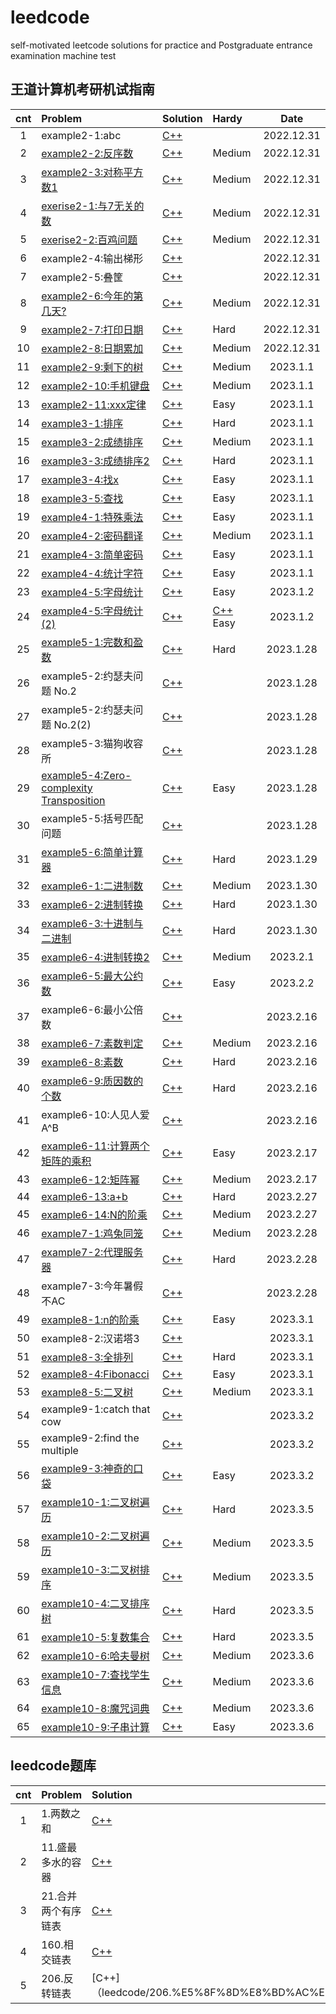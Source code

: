 # leedcode
self-motivated leetcode solutions for practice and Postgraduate entrance examination machine test

## 王道计算机考研机试指南

| cnt | Problem | Solution | Hardy | Date |
| :---: | :---- | :---- | :---- | :----:|
| 1 | example2-1:abc |[C++](wangdaokaoyan/Ch2_%E6%9A%B4%E5%8A%9B%E6%B1%82%E8%A7%A3/example2-1.cpp)| | 2022.12.31|
|2|[example2-2:反序数](http://t.cn/E9WBrut) | [C++](wangdaokaoyan/Ch2_%E6%9A%B4%E5%8A%9B%E6%B1%82%E8%A7%A3/example2-2.cpp)| Medium | 2022.12.31|
|3|[example2-3:对称平方数1](http://t.cn/E9lUYRn) | [C++](wangdaokaoyan/Ch2_%E6%9A%B4%E5%8A%9B%E6%B1%82%E8%A7%A3/example2-3.cpp) | Medium | 2022.12.31|
|4|[exerise2-1:与7无关的数](http://t.cn/E9lOOZQ) | [C++](wangdaokaoyan/Ch2_%E6%9A%B4%E5%8A%9B%E6%B1%82%E8%A7%A3/exerise2-1.cpp) | Medium | 2022.12.31|
|5|[exerise2-2:百鸡问题](http://t.cn/E9ldhru) | [C++](wangdaokaoyan/Ch2_%E6%9A%B4%E5%8A%9B%E6%B1%82%E8%A7%A3/exerise2-2.cpp) | Medium | 2022.12.31|
|6|example2-4:输出梯形|[C++](wangdaokaoyan/Ch2_%E6%9A%B4%E5%8A%9B%E6%B1%82%E8%A7%A3/example2-4.cpp)| |2022.12.31|
|7|example2-5:叠筐|[C++](wangdaokaoyan/Ch2_%E6%9A%B4%E5%8A%9B%E6%B1%82%E8%A7%A3/example2-5.cpp)||2022.12.31|
|8|[example2-6:今年的第几天?](http://t.cn/E9jXK5A) | [C++](wangdaokaoyan/Ch2_%E6%9A%B4%E5%8A%9B%E6%B1%82%E8%A7%A3/example2-6.cpp)|Medium | 2022.12.31|
|9|[example2-7:打印日期](http://t.cn/E9YP2a8) | [C++](wangdaokaoyan/Ch2_%E6%9A%B4%E5%8A%9B%E6%B1%82%E8%A7%A3/example2-7.cpp) | Hard|2022.12.31|
|10|[example2-8:日期累加](http://t.cn/E9Yw0Cr) | [C++](wangdaokaoyan/Ch2_%E6%9A%B4%E5%8A%9B%E6%B1%82%E8%A7%A3/example2-8.cpp) | Medium | 2022.12.31|
|11|[example2-9:剩下的树](http://t.cn/E9ufYo5) | [C++](wangdaokaoyan/Ch2_%E6%9A%B4%E5%8A%9B%E6%B1%82%E8%A7%A3/example2-9.cpp) | Medium | 2023.1.1|
|12|[example2-10:手机键盘](http://t.cn/E9ulcIc) | [C++](wangdaokaoyan/Ch2_%E6%9A%B4%E5%8A%9B%E6%B1%82%E8%A7%A3/example2-10.cpp) | Medium | 2023.1.1|
|13|[example2-11:xxx定律](http://t.cn/E937wDs) | [C++](wangdaokaoyan/Ch2_%E6%9A%B4%E5%8A%9B%E6%B1%82%E8%A7%A3/example2-11.cpp) | Easy | 2023.1.1|
|14|[example3-1:排序](http://t.cn/E9dLx5K) |[C++](wangdaokaoyan/Ch3_%E6%8E%92%E5%BA%8F%E4%B8%8E%E6%9F%A5%E6%89%BE/example3-1.cpp) | Hard |2023.1.1|
|15|[example3-2:成绩排序](http://t.cn/E9d3ysv) | [C++](wangdaokaoyan/Ch3_%E6%8E%92%E5%BA%8F%E4%B8%8E%E6%9F%A5%E6%89%BE/example3-2.cpp) | Medium | 2023.1.1|
|16|[example3-3:成绩排序2](http://t.cn/E9gyHM1) | [C++](wangdaokaoyan/Ch3_%E6%8E%92%E5%BA%8F%E4%B8%8E%E6%9F%A5%E6%89%BE/example3-3.cpp) | Hard | 2023.1.1|
|17|[example3-4:找x](http://t.cn/E9gHFnS) | [C++](wangdaokaoyan/Ch3_%E6%8E%92%E5%BA%8F%E4%B8%8E%E6%9F%A5%E6%89%BE/example3-4.cpp) | Easy | 2023.1.1|
|18|[example3-5:查找](http://t.cn/E9g8aaR) | [C++](wangdaokaoyan/Ch3_%E6%8E%92%E5%BA%8F%E4%B8%8E%E6%9F%A5%E6%89%BE/example3-5.cpp) | Easy | 2023.1.1|
|19|[example4-1:特殊乘法](http://t.cn/Ai8by9vW) | [C++](wangdaokaoyan/Ch4_%E5%AD%97%E7%AC%A6%E4%B8%B2/example4-1.cpp) | Easy | 2023.1.1|
|20|[example4-2:密码翻译](http://t.cn/Ai8bGaIx) | [C++](wangdaokaoyan/Ch4_%E5%AD%97%E7%AC%A6%E4%B8%B2/example4-2.cpp) | Medium | 2023.1.1|
|21|[example4-3:简单密码](http://t.cn/Ai8bih2z) | [C++](wangdaokaoyan/Ch4_%E5%AD%97%E7%AC%A6%E4%B8%B2/example4-3.cpp) | Easy | 2023.1.1|
|22|[example4-4:统计字符](http://t.cn/Ai8fvq4I) | [C++](wangdaokaoyan/Ch4_%E5%AD%97%E7%AC%A6%E4%B8%B2/example4-4.cpp)| Easy | 2023.1.1|
|23|[example4-5:字母统计](http://t.cn/Ai8VB72e) | [C++](wangdaokaoyan/Ch4_%E5%AD%97%E7%AC%A6%E4%B8%B2/example4-5.cpp) | Easy | 2023.1.2|
|24|[example4-5:字母统计(2)](http://t.cn/Ai8VB72e) | [C++](wangdaokaoyan/Ch4_%E5%AD%97%E7%AC%A6%E4%B8%B2/example4-5.cpp) |[C++](wangdaokaoyan/Ch5_%E6%95%B0%E6%8D%AE%E7%BB%93%E6%9E%84%E4%B8%80/**example5**-1.cpp) Easy | 2023.1.2|
|25|[example5-1:完数和盈数](http://t.cn/AiKEyQWW) | [C++](wangdaokaoyan/Ch5_%E6%95%B0%E6%8D%AE%E7%BB%93%E6%9E%84%E4%B8%80/**example5**-1.cpp) | Hard | 2023.1.28|
|26|example5-2:约瑟夫问题 No.2|[C++](wangdaokaoyan/Ch5_%E6%95%B0%E6%8D%AE%E7%BB%93%E6%9E%84%E4%B8%80/example5-2.cpp)| |2023.1.28|
|27|example5-2:约瑟夫问题 No.2(2)|[C++](wangdaokaoyan/Ch5_%E6%95%B0%E6%8D%AE%E7%BB%93%E6%9E%84%E4%B8%80/example5-2(2).cpp) | |2023.1.28|
|28|example5-3:猫狗收容所 | [C++](wangdaokaoyan/Ch5_%E6%95%B0%E6%8D%AE%E7%BB%93%E6%9E%84%E4%B8%80/example5-3.cpp) | |2023.1.28|
|29|[example5-4:Zero-complexity Transposition](http://t.cn/AiKa20bt)| [C++](wangdaokaoyan/Ch5_%E6%95%B0%E6%8D%AE%E7%BB%93%E6%9E%84%E4%B8%80/example5-4.cpp) | Easy | 2023.1.28|
|30|example5-5:括号匹配问题|[C++](wangdaokaoyan/Ch5_%E6%95%B0%E6%8D%AE%E7%BB%93%E6%9E%84%E4%B8%80/example5-5.cpp)| | 2023.1.28|
|31|[example5-6:简单计算器](http://t.cn/AiKoGS94)|[C++](wangdaokaoyan/Ch5_shuju_1/example5-6.cpp) | Hard | 2023.1.29|
|32|[example6-1:二进制数](http://t.cn/AiCuKTOv)|[C++](wangdaokaoyan/Ch6_%E6%95%B0%E5%AD%A6%E9%97%AE%E9%A2%98/example6-1.cpp) | Medium | 2023.1.30|
|33|[example6-2:进制转换](http://t.cn/AiCuoPRO)|[C++](wangdaokaoyan/Ch6_%E6%95%B0%E5%AD%A6%E9%97%AE%E9%A2%98/example6-2.cpp) | Hard | 2023.1.30|
|34|[example6-3:十进制与二进制](http://t.cn/AiCuoHKg)|[C++](wangdaokaoyan/Ch6_math_quetion/example6-3.cpp)|Hard |2023.1.30|
|35|[example6-4:进制转换2](http://t.cn/AiCuKG7E) | [C++](wangdaokaoyan/Ch6_math_quetion/example6-4.cpp) | Medium | 2023.2.1|
|36|[example6-5:最大公约数](http://t.cn/AiCuWLTS) |[C++](wangdaokaoyan/Ch6_math_quetion/example6-5.cpp)|Easy | 2023.2.2|
|37|example6-6:最小公倍数|[C++](wangdaokaoyan/Ch6_math_quetion/example6-6.cpp) | | 2023.2.16|
|38|[example6-7:素数判定](http://t.cn/AiCuWE0Q)|[C++](wangdaokaoyan/Ch6_math_quetion/example6-7.cpp) | Medium | 2023.2.16|
|39|[example6-8:素数](http://t.cn/AiCulqtW) |[C++](wangdaokaoyan/Ch6_math_quetion/example6-8.cpp) | Hard|2023.2.16|
|40|[example6-9:质因数的个数](http://t.cn/Aip7J0Oo)|[C++](wangdaokaoyan/Ch6_math_quetion/example6-9.cpp)| Hard | 2023.2.16|
|41|example6-10:人见人爱A^B|[C++](wangdaokaoyan/Ch6_math_quetion/example6-10.cpp)| | 2023.2.16|
|42|[example6-11:计算两个矩阵的乘积](http://t.cn/Aip450PJ) | [C++](wangdaokaoyan/Ch6_math_quetion/example6-11.cpp) | Easy | 2023.2.17|
|43|[example6-12:矩阵幂](http://t.cn/Aip4T3HX) | [C++](wangdaokaoyan/Ch6_math_quetion/example6-12.cpp) | Medium | 2023.2.17|
|44|[example6-13:a+b](http://t.cn/AipaWiSG) | [C++](wangdaokaoyan/Ch6_math_quetion/example6-13.cpp) | Hard | 2023.2.27|
|45|[example6-14:N的阶乘](http://t.cn/AipaBKQJ) | [C++](wangdaokaoyan/Ch6_math_quetion/example6-14.cpp) | Medium | 2023.2.27|
|46|[example7-1:鸡兔同笼](http://t.cn/E9ewERU) | [C++](wangdaokaoyan/Ch7_greedy/example7-1.cpp) | Medium | 2023.2.28|
|47|[example7-2:代理服务器](http://t.cn/E9emuS9) | [C++](wangdaokaoyan/Ch7_greedy/example7-2.cpp) | Hard | 2023.2.28|
|48|example7-3:今年暑假不AC | [C++](wangdaokaoyan/Ch7_greedy/example7-3.cpp)| |2023.2.28|
|49|[example8-1:n的阶乘](http://t.cn/Ai0ocOUY) | [C++](wangdaokaoyan/ch8_recursive/example8-1.cpp) | Easy | 2023.3.1|
|50|example8-2:汉诺塔3 | [C++](wangdaokaoyan/ch8_recursive/example8-2.cpp) | | 2023.3.1|
|51|[example8-3:全排列](http://t.cn/Ai0K0hXZ) | [C++](wangdaokaoyan/ch8_recursive/example8-3.cpp) | Hard| 2023.3.1|
|52|[example8-4:Fibonacci](http://t.cn/Ai0K3tU5) | [C++](wangdaokaoyan/ch8_recursive/example8-4.cpp) | Easy | 2023.3.1|
|53|[example8-5:二叉树](http://t.cn/Ai0Ke6I0) | [C++](wangdaokaoyan/ch8_recursive/example8-5.cpp) | Medium | 2023.3.1|
|54|example9-1:catch that cow| [C++](wangdaokaoyan/ch9_search/example9-1.cpp) | | 2023.3.2|
|55|example9-2:find the multiple | [C++](wangdaokaoyan/ch9_search/example9-2.cpp) | | 2023.3.2|
|56|[example9-3:神奇的口袋](http://t.cn/Ai0u0GUz) | [C++](wangdaokaoyan/ch9_search/example9-3.cpp) | Easy | 2023.3.2|
|57|[example10-1:二叉树遍历](http://t.cn/AiKuUTIX) | [C++](wangdaokaoyan/ch10_data_strcture2/example10-1.cpp) | Hard | 2023.3.5|
|58|[example10-2:二叉树遍历](http://t.cn/AiKgDfLU) | [C++](wangdaokaoyan/ch10_data_strcture2/example10-2.cpp) | Medium | 2023.3.5|
|59|[example10-3:二叉树排序](http://t.cn/Ai9PAkkv) | [C++](wangdaokaoyan/ch10_data_strcture2/example10-3.cpp) | Medium | 2023.3.5|
|60|[example10-4:二叉排序树](http://t.cn/AiKD0L5V) | [C++](wangdaokaoyan/ch10_data_strcture2/example10-4.cpp) | Hard | 2023.3.5|
|61|[example10-5:复数集合](http://t.cn/Ai98yYlt) | [C++](wangdaokaoyan/ch10_data_strcture2/example10-5.cpp) | Hard | 2023.3.5|
|62|[example10-6:哈夫曼树](http://t.cn/AiCuGMki) | [C++](wangdaokaoyan/ch10_data_strcture2/example10-6.cpp) | Medium | 2023.3.6|
|63|[example10-7:查找学生信息](http://t.cn/AiCuvIuY) | [C++](wangdaokaoyan/ch10_data_strcture2/example10-7.cpp) | Medium | 2023.3.6|
|64|[example10-8:魔咒词典](http://t.cn/AiCufczt) | [C++](wangdaokaoyan/ch10_data_strcture2/example10-8.cpp) | Medium | 2023.3.6|
|65|[example10-9:子串计算](http://t.cn/AiCuJtI5) | [C++](wangdaokaoyan/ch10_data_strcture2/example10-9.cpp) | Easy | 2023.3.6|


## leedcode题库
| cnt | Problem | Solution | Hardy | Date |
| :---: | :---- | :---- | :---- | :----:|
|1|1.两数之和|[C++](leedcode/1.%E4%B8%A4%E6%95%B0%E4%B9%8B%E5%92%8C.cpp) | Easy| 2023.2.28|
|2|11.盛最多水的容器|[C++](leedcode/11.%E7%9B%9B%E6%9C%80%E5%A4%9A%E6%B0%B4%E7%9A%84%E5%AE%B9%E5%99%A8.cpp) | Medium | 2023.2.28|
|3|21.合并两个有序链表|[C++](leedcode/21.%E5%90%88%E5%B9%B6%E4%B8%A4%E4%B8%AA%E6%9C%89%E5%BA%8F%E9%93%BE%E8%A1%A8.cpp) | Easy | 2023.3.2|
|4|160.相交链表|[C++](leedcode/160.%E7%9B%B8%E4%BA%A4%E9%93%BE%E8%A1%A8.cpp) | Easy | 2023.3.2|
|5|206.反转链表|[C++]（leedcode/206.%E5%8F%8D%E8%BD%AC%E9%93%BE%E8%A1%A8.cpp)| Easy | 2023.3.2|